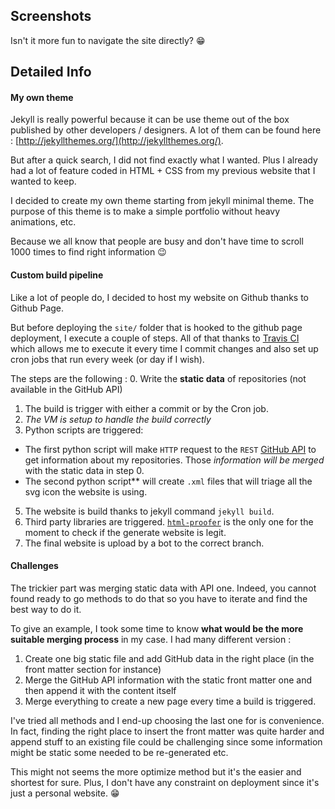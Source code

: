 <!---
Gregoire Boiron <gregoire.boiron@gmail.com>
Copyright (c) 2018-2019 Gregoire Boiron  All Rights Reserved.
--->

Screenshots
--------------------
Isn't it more fun to navigate the site directly? :grin:

Detailed Info
--------------------

#### My own theme
Jekyll is really powerful because it can be use theme out of the box published by other developers / designers.
A lot of them can be found here : [http://jekyllthemes.org/](http://jekyllthemes.org/).

But after a quick search, I did not find exactly what I wanted. 
Plus I already had a lot of feature coded in HTML + CSS from my previous website that I wanted to keep.

I decided to create my own theme starting from jekyll minimal theme.
The purpose of this theme is to make a simple portfolio without heavy animations, etc. 

Because we all know that people are busy and don't have time to scroll 1000 times to find right information :wink:

#### Custom build pipeline
Like a lot of people do, I decided to host my website on Github thanks to Github Page.

But before deploying the `site/` folder that is hooked to the github page deployment, I execute a couple of steps.
All of that thanks to [Travis CI](https://travis-ci.com/) which allows me to execute it every time I commit changes and also set up cron jobs that run every week (or day if I wish).

<!--![Pipeline image]()--> <!-- TODO -->

The steps are the following :
0. Write the **static data** of repositories (not available in the GitHub API)
1. The build is trigger with either a commit or by the Cron job.
2. _The VM is setup to handle the build correctly_
3. Python scripts are triggered:
 * The first python script will make `HTTP` request to the `REST` [GitHub API](https://developer.github.com/v3/) to get information about my repositories.
   Those *information will be merged* with the static data in step 0.
 * The second python script** will create `.xml` files that will triage all the svg icon the website is using.
5. The website is build thanks to jekyll command `jekyll build`.
6. Third party libraries are triggered. [`html-proofer`](https://github.com/gjtorikian/html-proofer) is the only one for the moment to check if the generate website is legit.
7. The final website is upload by a bot to the correct branch.


#### Challenges
The trickier part was merging static data with API one. 
Indeed, you cannot found ready to go methods to do that so you have to iterate and find the best way to do it.

To give an example, I took some time to know **what would be the more suitable merging process** in my case.
I had many different version :

1. Create one big static file and add GitHub data in the right place (in the front matter section for instance)
2. Merge the GitHub API information with the static front matter one and then append it with the content itself
3. Merge everything to create a new page every time a build is triggered.

I've tried all methods and I end-up choosing the last one for is convenience.
In fact, finding the right place to insert the front matter was quite harder and append stuff to an existing file could be challenging since some information might be static some needed to be re-generated etc.

This might not seems the more optimize method but it's the easier and shortest for sure.
Plus, I don't have any constraint on deployment since it's just a personal website. :grin:
